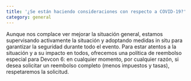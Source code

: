 ```yaml
---
title: '¿Se están haciendo consideraciones con respecto a COVID-19?'
category: general
---
```


Aunque nos complace ver mejorar la situación general, estamos supervisando activamente la situación y adoptando medidas in situ para garantizar la seguridad durante todo el evento. Para estar atentos a la situación y a su impacto en todos, ofrecemos una política de reembolso especial para Devcon 6: en cualquier momento, por cualquier razón, si desea solicitar un reembolso completo (menos impuestos y tasas), respetaremos la solicitud.
